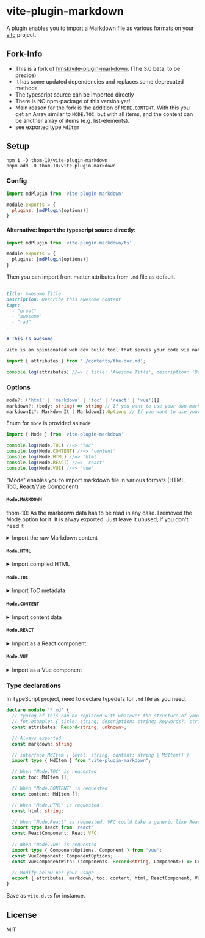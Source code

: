 # vite-plugin-markdown


A plugin enables you to import a Markdown file as various formats on your [vite](https://github.com/vitejs/vite) project.

## Fork-Info

- This is a fork of [hmsk/vite-plugin-markdown](https://github.com/hmsk/vite-plugin-markdown). (The 3.0 beta, to be precice)
- It has some updated dependencies and replaces some deprecated methods.
- The typescript source can be imported directly
- There is NO npm-package of this version yet!
- Main reason for the fork is the addition of `MODE.CONTENT`. With this you get an Array similar to `MODE.TOC`, but with all items, and the content can be another array of items (e.g. list-elements).
- see exported type `MdItem`

## Setup

```
npm i -D thom-10/vite-plugin-markdown
pnpm add -D thom-10/vite-plugin-markdown
```

### Config

```js
import mdPlugin from 'vite-plugin-markdown'

module.exports = {
  plugins: [mdPlugin(options)]
}
```

#### Alternative: Import the typescript source directly:

```ts
import mdPlugin from 'vite-plugin-markdown/ts'

module.exports = {
  plugins: [mdPlugin(options)]
}
```

Then you can import front matter attributes from `.md` file as default.

```md
---
title: Awesome Title
description: Describe this awesome content
tags:
  - "great"
  - "awesome"
  - "rad"
---

# This is awesome

Vite is an opinionated web dev build tool that serves your code via native ES Module imports during dev and bundles it with Rollup for production.
```

```ts
import { attributes } from './contents/the-doc.md';

console.log(attributes) //=> { title: 'Awesome Title', description: 'Describe this awesome content', tags: ['great', 'awesome', 'rad'] }
```

### Options
```ts
mode?: ('html' | 'markdown' | 'toc' | 'react' | 'vue')[]
markdown?: (body: string) => string // If you want to use your own markdown compiler (used only if markdonIt not set)
markdownIt?: MarkdownIt | MarkdownIt.Options // If you want to use your own config of Markdown-It instead of the internal
```

Enum for `mode` is provided as `Mode`

```ts
import { Mode } from 'vite-plugin-markdown'

console.log(Mode.TOC) //=> 'toc'
console.log(Mode.CONTENT) //=> 'content'
console.log(Mode.HTML) //=> 'html'
console.log(Mode.REACT) //=> 'react'
console.log(Mode.VUE) //=> 'vue'
```

"Mode" enables you to import markdown file in various formats (HTML, ToC, React/Vue Component)

#### `Mode.MARKDOWN`

thom-10: As the markdown data has to be read in any case. I removed the Mode.option for it. It is alway exported. Just leave it unused, if you don't need it

<details>
  <summary>Import the raw Markdown content</summary>

```js
import { markdown } from './contents/the-doc.md'

console.log(markdown) //=> "# This is awesome \n Vite is an opinionated web dev build tool that serves your code via native ES Module imports during dev and bundles it with Rollup for production."
```
</details>

#### `Mode.HTML`

<details>
  <summary>Import compiled HTML</summary>

```md
# This is awesome

Vite is an opinionated web dev build tool that serves your code via native ES Module imports during dev and bundles it with Rollup for production.
```

```ts
import { html } from './contents/the-doc.md';

console.log(html) //=> "<h1>This is awesome</h1><p>ite is an opinionated web dev build tool that serves your code via native ES Module imports during dev and bundles it with Rollup for production.</p>"
```

</details>

#### `Mode.TOC`

<details>
  <summary>Import ToC metadata</summary>

```md
# vite

Vite is an opinionated web dev build tool that serves your code via native ES Module imports during dev and bundles it with Rollup for production.

## Status

## Getting Started

# Notes
```

```ts
import { toc } from './contents/the-doc.md'

console.log(toc) //=> [{ level: '1', content: 'vite' }, { level: '2', content: 'Status' }, { level: '2', content: 'Getting Started' }, { level: '1', content: 'Notes' },]
```

</details>

#### `Mode.CONTENT`

<details>
  <summary>Import content data</summary>

Similar to Mode.TOC but includes all tags. Not just the headings.  
content-value could be array. (e.g. with li-tags)

</details>

#### `Mode.REACT`

<details>
  <summary>Import as a React component</summary>

```jsx
import React from 'react'
import { ReactComponent } from './contents/the-doc.md'

function MyReactApp() {
  return (
    <div>
      <ReactComponent />
    </div>
}
```

<details>
<summary>Custom Element on a markdown file can be runnable as a React component as well</summary>

```md
# This is awesome

Vite is <MyComponent type={'react'}>
```

```jsx
import React from 'react'
import { ReactComponent } from './contents/the-doc.md'
import { MyComponent } from './my-component'

function MyReactApp() {
  return (
    <div>
      <ReactComponent MyComponent={MyComponent} />
    </div>
}
```

`MyComponent` on markdown perform as a React component.

</details>
</details>

#### `Mode.VUE`

<details>
  <summary>Import as a Vue component</summary>

```vue
<template>
  <article>
    <markdown-content />
  </article>
</template>

<script>
import { VueComponent } from './contents/the-doc.md'

export default {
  components: {
    MarkdownContent: VueComponent
  }
};
</script>
```

<details>
<summary>Custom Element on a markdown file can be runnable as a Vue component as well</summary>

```md
# This is awesome

Vite is <MyComponent :type="'vue'">
```

```vue
<template>
  <article>
    <markdown-content />
  </article>
</template>

<script>
import { VueComponentWith } from './contents/the-doc.md'
import MyComponent from './my-component.vue'

export default {
  components: {
    MarkdownContent: VueComponentWith({ MyComponent })
  }
};
</script>
```

`MyComponent` on markdown perform as a Vue component.

</details>
</details>


### Type declarations

In TypeScript project, need to declare typedefs for `.md` file as you need.

```ts
declare module '*.md' {
  // typing of this can be replaced with whatever the structure of your metadata is
  // for example: { title: string; description: string; keywords?: string[] }
  const attributes: Record<string, unknown>; 

  // Always exported
  const markdown: string

  // interface MdItem { level: string, content: string | MdItem[] }
  import type { MdItem } from "vite-plugin-markdown"; 

  // When "Mode.TOC" is requested
  const toc: MdItem [];

  // When "Mode.CONTENT" is requested
  const content: MdItem [];

  // When "Mode.HTML" is requested
  const html: string;

  // When "Mode.React" is requested. VFC could take a generic like React.VFC<{ MyComponent: TypeOfMyComponent }>
  import type React from 'react'
  const ReactComponent: React.VFC;
  
  // When "Mode.Vue" is requested
  import type { ComponentOptions, Component } from 'vue';
  const VueComponent: ComponentOptions;
  const VueComponentWith: (components: Record<string, Component>) => ComponentOptions;

  // Modify below per your usage
  export { attributes, markdown, toc, content, html, ReactComponent, VueComponent, VueComponentWith };
}
```

Save as `vite.d.ts` for instance.

## License

MIT
